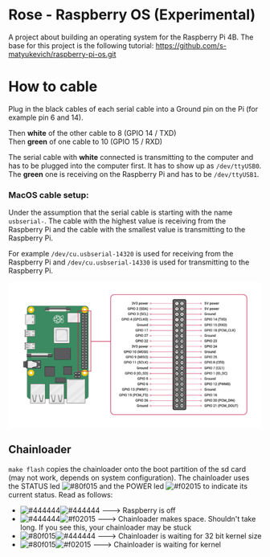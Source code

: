 # Rose - Raspberry OS (Experimental)

A project about building an operating system for the Raspberry Pi 4B. The base for this project is the following
tutorial: https://github.com/s-matyukevich/raspberry-pi-os.git

# How to cable

Plug in the black cables of each serial cable into a Ground pin on the Pi (for example pin 6 and 14).

Then **white** of the other cable to 8 (GPIO 14 / TXD)  
Then **green** of one cable to 10 (GPIO 15 / RXD)

The serial cable with **white** connected is transmitting to the computer and has to be plugged into the computer first. It has to show up as `/dev/ttyUSB0`.  
The **green** one is receiving on the Raspberry Pi and has to be `/dev/ttyUSB1`.

### MacOS cable setup:

Under the assumption that the serial cable is starting with the name
`usbserial-`. The cable with the highest value is receiving from the Raspberry
Pi and the cable with the smallest value is transmitting to the Raspberry Pi.

For example `/dev/cu.usbserial-14320` is used for receiving from the Raspberry Pi and `/dev/cu.usbserial-14330` is used for transmitting to the Raspberry Pi.

![Raspberry Pi pinout](gpio_pins.png)

## Chainloader

`make flash` copies the chainloader onto the boot partition of the sd card (may not work, depends on system
configuration). The chainloader uses the STATUS led ![#80f015](https://via.placeholder.com/15/80f015/000000?text=+)
and the POWER led ![#f02015](https://via.placeholder.com/15/f02015/000000?text=+) to indicate its current status. Read
as follows:

- ![#444444](https://via.placeholder.com/15/444444/000000?text=+)![#444444](https://via.placeholder.com/15/444444/000000?text=+)
  ---> Raspberry is off
- ![#444444](https://via.placeholder.com/15/444444/000000?text=+)![#f02015](https://via.placeholder.com/15/f02015/000000?text=+)
  ---> Chainloader makes space. Shouldn't take long. If you see this, your chainloader may be stuck
- ![#80f015](https://via.placeholder.com/15/80f015/000000?text=+)![#444444](https://via.placeholder.com/15/444444/000000?text=+)
  ---> Chainloader is waiting for 32 bit kernel size
- ![#80f015](https://via.placeholder.com/15/80f015/000000?text=+)![#f02015](https://via.placeholder.com/15/f02015/000000?text=+)
  ---> Chainloader is waiting for kernel
